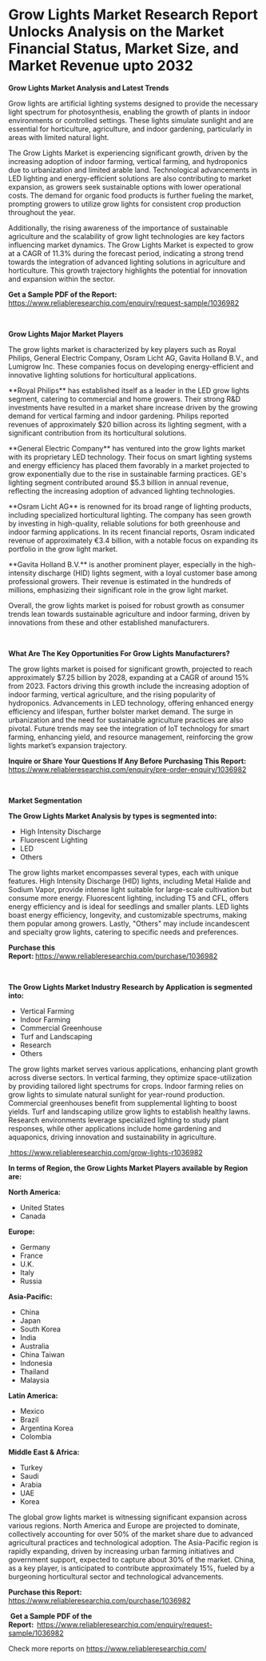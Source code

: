 <p><h1>Grow Lights Market Research Report Unlocks Analysis on the Market Financial Status, Market Size, and Market Revenue upto 2032</h1></p><p><strong>Grow Lights Market Analysis and Latest Trends</strong></p>
<p><p>Grow lights are artificial lighting systems designed to provide the necessary light spectrum for photosynthesis, enabling the growth of plants in indoor environments or controlled settings. These lights simulate sunlight and are essential for horticulture, agriculture, and indoor gardening, particularly in areas with limited natural light.</p><p>The Grow Lights Market is experiencing significant growth, driven by the increasing adoption of indoor farming, vertical farming, and hydroponics due to urbanization and limited arable land. Technological advancements in LED lighting and energy-efficient solutions are also contributing to market expansion, as growers seek sustainable options with lower operational costs. The demand for organic food products is further fueling the market, prompting growers to utilize grow lights for consistent crop production throughout the year.</p><p>Additionally, the rising awareness of the importance of sustainable agriculture and the scalability of grow light technologies are key factors influencing market dynamics. The Grow Lights Market is expected to grow at a CAGR of 11.3% during the forecast period, indicating a strong trend towards the integration of advanced lighting solutions in agriculture and horticulture. This growth trajectory highlights the potential for innovation and expansion within the sector.</p></p>
<p><strong>Get a Sample PDF of the Report:&nbsp;</strong> <a href="https://www.reliableresearchiq.com/enquiry/request-sample/1036982?utm_campaign=3139&utm_medium=2&utm_source=Github&utm_content=ia&utm_term=09042025&utm_id=grow-lights">https://www.reliableresearchiq.com/enquiry/request-sample/1036982</a></p>
<p>&nbsp;</p>
<p><strong>Grow Lights Major Market Players</strong></p>
<p><p>The grow lights market is characterized by key players such as Royal Philips, General Electric Company, Osram Licht AG, Gavita Holland B.V., and Lumigrow Inc. These companies focus on developing energy-efficient and innovative lighting solutions for horticultural applications.</p><p>**Royal Philips** has established itself as a leader in the LED grow lights segment, catering to commercial and home growers. Their strong R&D investments have resulted in a market share increase driven by the growing demand for vertical farming and indoor gardening. Philips reported revenues of approximately $20 billion across its lighting segment, with a significant contribution from its horticultural solutions.</p><p>**General Electric Company** has ventured into the grow lights market with its proprietary LED technology. Their focus on smart lighting systems and energy efficiency has placed them favorably in a market projected to grow exponentially due to the rise in sustainable farming practices. GE's lighting segment contributed around $5.3 billion in annual revenue, reflecting the increasing adoption of advanced lighting technologies.</p><p>**Osram Licht AG** is renowned for its broad range of lighting products, including specialized horticultural lighting. The company has seen growth by investing in high-quality, reliable solutions for both greenhouse and indoor farming applications. In its recent financial reports, Osram indicated revenue of approximately €3.4 billion, with a notable focus on expanding its portfolio in the grow light market.</p><p>**Gavita Holland B.V.** is another prominent player, especially in the high-intensity discharge (HID) lights segment, with a loyal customer base among professional growers. Their revenue is estimated in the hundreds of millions, emphasizing their significant role in the grow light market.</p><p>Overall, the grow lights market is poised for robust growth as consumer trends lean towards sustainable agriculture and indoor farming, driven by innovations from these and other established manufacturers.</p></p>
<p>&nbsp;</p>
<p><strong>What Are The Key Opportunities For Grow Lights Manufacturers?</strong></p>
<p><p>The grow lights market is poised for significant growth, projected to reach approximately $7.25 billion by 2028, expanding at a CAGR of around 15% from 2023. Factors driving this growth include the increasing adoption of indoor farming, vertical agriculture, and the rising popularity of hydroponics. Advancements in LED technology, offering enhanced energy efficiency and lifespan, further bolster market demand. The surge in urbanization and the need for sustainable agriculture practices are also pivotal. Future trends may see the integration of IoT technology for smart farming, enhancing yield, and resource management, reinforcing the grow lights market’s expansion trajectory.</p></p>
<p><strong>Inquire or Share Your Questions If Any Before Purchasing This Report:</strong> <a href="https://www.reliableresearchiq.com/enquiry/pre-order-enquiry/1036982?utm_campaign=3139&utm_medium=2&utm_source=Github&utm_content=ia&utm_term=09042025&utm_id=grow-lights">https://www.reliableresearchiq.com/enquiry/pre-order-enquiry/1036982</a></p>
<p>&nbsp;</p>
<p><strong>Market Segmentation</strong></p>
<p><strong>The Grow Lights Market Analysis by types is segmented into:</strong></p>
<p><ul><li>High Intensity Discharge</li><li>Fluorescent Lighting</li><li>LED</li><li>Others</li></ul></p>
<p><p>The grow lights market encompasses several types, each with unique features. High Intensity Discharge (HID) lights, including Metal Halide and Sodium Vapor, provide intense light suitable for large-scale cultivation but consume more energy. Fluorescent lighting, including T5 and CFL, offers energy efficiency and is ideal for seedlings and smaller plants. LED lights boast energy efficiency, longevity, and customizable spectrums, making them popular among growers. Lastly, "Others" may include incandescent and specialty grow lights, catering to specific needs and preferences.</p></p>
<p><strong>Purchase this Report:&nbsp;</strong><a href="https://www.reliableresearchiq.com/purchase/1036982?utm_campaign=3139&utm_medium=2&utm_source=Github&utm_content=ia&utm_term=09042025&utm_id=grow-lights">https://www.reliableresearchiq.com/purchase/1036982</a></p>
<p>&nbsp;</p>
<p><strong>The Grow Lights Market Industry Research by Application is segmented into:</strong></p>
<p><ul><li>Vertical Farming</li><li>Indoor Farming</li><li>Commercial Greenhouse</li><li>Turf and Landscaping</li><li>Research</li><li>Others</li></ul></p>
<p><p>The grow lights market serves various applications, enhancing plant growth across diverse sectors. In vertical farming, they optimize space-utilization by providing tailored light spectrums for crops. Indoor farming relies on grow lights to simulate natural sunlight for year-round production. Commercial greenhouses benefit from supplemental lighting to boost yields. Turf and landscaping utilize grow lights to establish healthy lawns. Research environments leverage specialized lighting to study plant responses, while other applications include home gardening and aquaponics, driving innovation and sustainability in agriculture.</p></p>
<p><a href="https://www.reliableresearchiq.com/grow-lights-r1036982?utm_campaign=3139&utm_medium=2&utm_source=Github&utm_content=ia&utm_term=09042025&utm_id=grow-lights">&nbsp;https://www.reliableresearchiq.com/grow-lights-r1036982</a></p>
<p><strong>In terms of Region, the Grow Lights Market Players available by Region are:</strong></p>
<p>
    <p> <strong> North America: </strong>
        <ul>
            <li>United States</li>
            <li>Canada</li>
        </ul>
        </p> 
    <p> <strong> Europe: </strong>
        <ul>
            <li>Germany</li>
            <li>France</li>
            <li>U.K.</li>
            <li>Italy</li>
            <li>Russia</li>
        </ul>
        </p> 
    <p> <strong> Asia-Pacific: </strong>
        <ul>
            <li>China</li>
            <li>Japan</li>
            <li>South Korea</li>
            <li>India</li>
            <li>Australia</li>
            <li>China Taiwan</li>
            <li>Indonesia</li>
            <li>Thailand</li>
            <li>Malaysia</li>
        </ul>
        </p> 
    <p> <strong> Latin America: </strong>
        <ul>
            <li>Mexico</li>
            <li>Brazil</li>
            <li>Argentina Korea</li>
            <li>Colombia</li>
        </ul>
        </p> 
    <p> <strong> Middle East & Africa: </strong>
        <ul>
            <li>Turkey</li>
            <li>Saudi</li>
            <li>Arabia</li>
            <li>UAE</li>
            <li>Korea</li>
        </ul>
    </p>
    </p>
<p><p>The global grow lights market is witnessing significant expansion across various regions. North America and Europe are projected to dominate, collectively accounting for over 50% of the market share due to advanced agricultural practices and technological adoption. The Asia-Pacific region is rapidly expanding, driven by increasing urban farming initiatives and government support, expected to capture about 30% of the market. China, as a key player, is anticipated to contribute approximately 15%, fueled by a burgeoning horticultural sector and technological advancements.</p></p>
<p><strong>Purchase this Report: </strong><a href="https://www.reliableresearchiq.com/purchase/1036982?utm_campaign=3139&utm_medium=2&utm_source=Github&utm_content=ia&utm_term=09042025&utm_id=grow-lights">https://www.reliableresearchiq.com/purchase/1036982</a></p>
<p>&nbsp;<strong>Get a Sample PDF of the Report:&nbsp;&nbsp;</strong><a href="https://www.reliableresearchiq.com/enquiry/request-sample/1036982?utm_campaign=3139&utm_medium=2&utm_source=Github&utm_content=ia&utm_term=09042025&utm_id=grow-lights">https://www.reliableresearchiq.com/enquiry/request-sample/1036982</a></p>
<p><strong></strong></p>
<p>Check more reports on <a href="https://www.reliableresearchiq.com/?utm_campaign=3139&utm_medium=2&utm_source=Github&utm_content=ia&utm_term=09042025&utm_id=grow-lights">https://www.reliableresearchiq.com/</a></p>